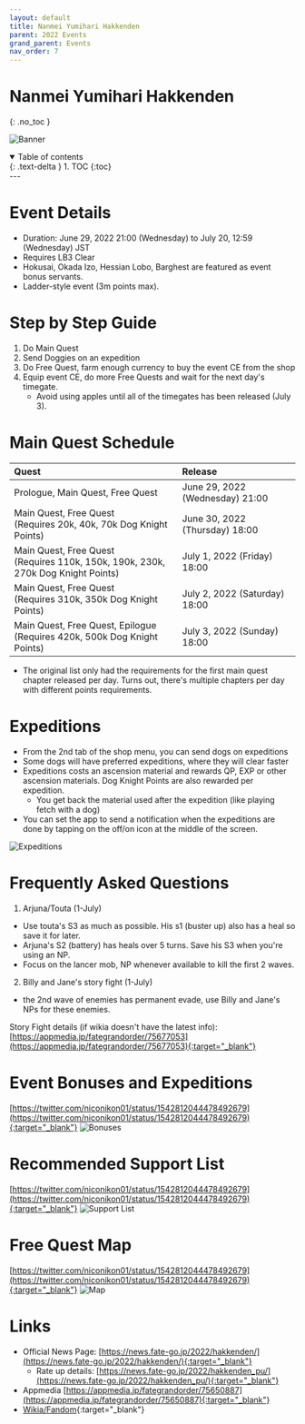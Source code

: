 ```yaml
---
layout: default
title: Nanmei Yumihari Hakkenden
parent: 2022 Events
grand_parent: Events
nav_order: 7
---
```



# Nanmei Yumihari Hakkenden
{: .no_toc }

![Banner](https://news.fate-go.jp/wp-content/uploads/2022/hakkenden_full_edswx/top_banner.png)

<details open markdown="block">
  <summary>
    Table of contents
  </summary>
  {: .text-delta }
1. TOC
{:toc}
</details>
---

# Event Details
- Duration: June 29, 2022 21:00 (Wednesday) to July 20, 12:59 (Wednesday) JST
- Requires LB3 Clear
- Hokusai, Okada Izo, Hessian Lobo, Barghest are featured as event bonus servants.
- Ladder-style event (3m points max).

# Step by Step Guide
1. Do Main Quest
2. Send Doggies on an expedition
3. Do Free Quest, farm enough currency to buy the event CE from the shop
4. Equip event CE, do more Free Quests and wait for the next day's timegate.
    * Avoid using apples until all of the timegates has been released (July 3).

# Main Quest Schedule

| Quest | Release |
| :-- | :-- |
| Prologue, Main Quest, Free Quest | June 29, 2022 (Wednesday) 21:00 |
| Main Quest, Free Quest <br/> (Requires 20k, 40k, 70k Dog Knight Points) | June 30, 2022 (Thursday) 18:00 |
| Main Quest, Free Quest <br/> (Requires 110k, 150k, 190k, 230k, 270k Dog Knight Points) | July 1, 2022 (Friday) 18:00 |
| Main Quest, Free Quest <br/> (Requires 310k, 350k Dog Knight Points) | July 2, 2022 (Saturday) 18:00 |
| Main Quest, Free Quest, Epilogue <br/> (Requires 420k, 500k Dog Knight Points) | July 3, 2022 (Sunday) 18:00 |

* The original list only had the requirements for the first main quest chapter released per day. Turns out, there's multiple chapters per day with different points requirements.

# Expeditions
- From the 2nd tab of the shop menu, you can send dogs on expeditions
- Some dogs will have preferred expeditions, where they will clear faster
- Expeditions costs an ascension material and rewards QP, EXP or other ascension materials. Dog Knight Points are also rewarded per expedition.
    - You get back the material used after the expedition (like playing fetch with a dog) 
- You can set the app to send a notification when the expeditions are done by tapping on the off/on icon at the middle of the screen.

![Expeditions](https://news.fate-go.jp/wp-content/uploads/2022/hakkenden_full_edswx/info_image_02.png)

# Frequently Asked Questions

1. Arjuna/Touta (1-July)
- Use touta's S3 as much as possible. His s1 (buster up) also has a heal so save it for later.
- Arjuna's S2 (battery) has heals over 5 turns. Save his S3 when you're using an NP.
- Focus on the lancer mob, NP whenever available to kill the first 2 waves.

2. Billy and Jane's story fight (1-July)
- the 2nd wave of enemies has permanent evade, use Billy and Jane's NPs for these enemies.

Story Fight details (if wikia doesn't have the latest info): [https://appmedia.jp/fategrandorder/75677053](https://appmedia.jp/fategrandorder/75677053){:target="_blank"}

# Event Bonuses and Expeditions
[https://twitter.com/niconikon01/status/1542812044478492679](https://twitter.com/niconikon01/status/1542812044478492679){:target="_blank"}
![Bonuses](https://pbs.twimg.com/media/FWkrK5waMAAy5j3?format=jpg&name=4096x4096)

# Recommended Support List
[https://twitter.com/niconikon01/status/1542812044478492679](https://twitter.com/niconikon01/status/1542812044478492679){:target="_blank"}
![Support List](https://pbs.twimg.com/media/FWkrMR6agAAw0uO?format=jpg&name=large)

# Free Quest Map
[https://twitter.com/niconikon01/status/1542812044478492679](https://twitter.com/niconikon01/status/1542812044478492679){:target="_blank"}
![Map](https://pbs.twimg.com/media/FWkrGBsacAA2rhG?format=jpg&name=4096x4096)

# Links
- Official News Page: [https://news.fate-go.jp/2022/hakkenden/](https://news.fate-go.jp/2022/hakkenden/){:target="_blank"}
  - Rate up details: [https://news.fate-go.jp/2022/hakkenden_pu/](https://news.fate-go.jp/2022/hakkenden_pu/){:target="_blank"}
- Appmedia [https://appmedia.jp/fategrandorder/75650887](https://appmedia.jp/fategrandorder/75650887){:target="_blank"}
- [Wikia/Fandom](https://fategrandorder.fandom.com/wiki/Nanmei_Yumihari_Hakkenden){:target="_blank"}

